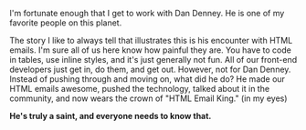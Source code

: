 I'm fortunate enough that I get to work with Dan Denney. He is one of my favorite people on this planet.

The story I like to always tell that illustrates this is his encounter with HTML emails. I'm sure all of us here know how painful they are. You have to code in tables, use inline styles, and it's just generally not fun. All of our front-end developers just get in, do them, and get out. However, not for Dan Denney. Instead of pushing through and moving on, what did he do? He made our HTML emails awesome, pushed the technology, talked about it in the community, and now wears the crown of "HTML Email King." (in my eyes)

**He's truly a saint, and everyone needs to know that.**
